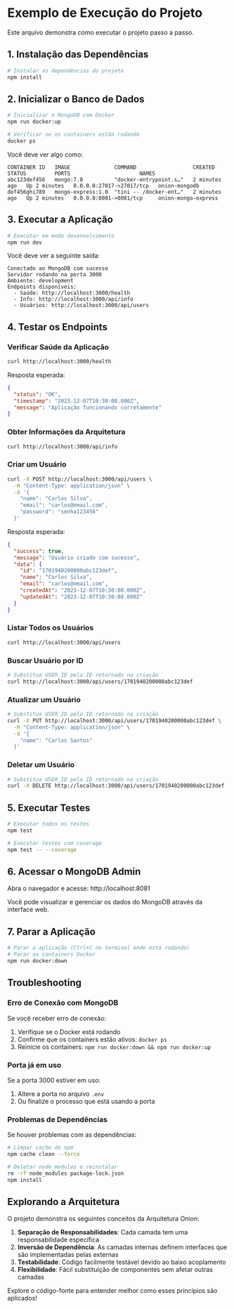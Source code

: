 # Exemplo de Execução do Projeto

Este arquivo demonstra como executar o projeto passo a passo.

## 1. Instalação das Dependências

```bash
# Instalar as dependências do projeto
npm install
```

## 2. Inicializar o Banco de Dados

```bash
# Inicializar o MongoDB com Docker
npm run docker:up

# Verificar se os containers estão rodando
docker ps
```

Você deve ver algo como:
```
CONTAINER ID   IMAGE              COMMAND                  CREATED         STATUS         PORTS                      NAMES
abc123def456   mongo:7.0          "docker-entrypoint.s…"   2 minutes ago   Up 2 minutes   0.0.0.0:27017->27017/tcp   onion-mongodb
def456ghi789   mongo-express:1.0  "tini -- /docker-ent…"   2 minutes ago   Up 2 minutes   0.0.0.0:8081->8081/tcp     onion-mongo-express
```

## 3. Executar a Aplicação

```bash
# Executar em modo desenvolvimento
npm run dev
```

Você deve ver a seguinte saída:
```
Conectado ao MongoDB com sucesso
Servidor rodando na porta 3000
Ambiente: development
Endpoints disponíveis:
  - Saúde: http://localhost:3000/health
  - Info: http://localhost:3000/api/info
  - Usuários: http://localhost:3000/api/users
```

## 4. Testar os Endpoints

### Verificar Saúde da Aplicação
```bash
curl http://localhost:3000/health
```

Resposta esperada:
```json
{
  "status": "OK",
  "timestamp": "2023-12-07T10:30:00.000Z",
  "message": "Aplicação funcionando corretamente"
}
```

### Obter Informações da Arquitetura
```bash
curl http://localhost:3000/api/info
```

### Criar um Usuário
```bash
curl -X POST http://localhost:3000/api/users \
  -H "Content-Type: application/json" \
  -d '{
    "name": "Carlos Silva",
    "email": "carlos@email.com",
    "password": "senha123456"
  }'
```

Resposta esperada:
```json
{
  "success": true,
  "message": "Usuário criado com sucesso",
  "data": {
    "id": "1701940200000abc123def",
    "name": "Carlos Silva",
    "email": "carlos@email.com",
    "createdAt": "2023-12-07T10:30:00.000Z",
    "updatedAt": "2023-12-07T10:30:00.000Z"
  }
}
```

### Listar Todos os Usuários
```bash
curl http://localhost:3000/api/users
```

### Buscar Usuário por ID
```bash
# Substitua USER_ID pelo ID retornado na criação
curl http://localhost:3000/api/users/1701940200000abc123def
```

### Atualizar um Usuário
```bash
# Substitua USER_ID pelo ID retornado na criação
curl -X PUT http://localhost:3000/api/users/1701940200000abc123def \
  -H "Content-Type: application/json" \
  -d '{
    "name": "Carlos Santos"
  }'
```

### Deletar um Usuário
```bash
# Substitua USER_ID pelo ID retornado na criação
curl -X DELETE http://localhost:3000/api/users/1701940200000abc123def
```

## 5. Executar Testes

```bash
# Executar todos os testes
npm test

# Executar testes com coverage
npm test -- --coverage
```

## 6. Acessar o MongoDB Admin

Abra o navegador e acesse: http://localhost:8081

Você pode visualizar e gerenciar os dados do MongoDB através da interface web.

## 7. Parar a Aplicação

```bash
# Parar a aplicação (Ctrl+C no terminal onde está rodando)
# Parar os containers Docker
npm run docker:down
```

## Troubleshooting

### Erro de Conexão com MongoDB
Se você receber erro de conexão:
1. Verifique se o Docker está rodando
2. Confirme que os containers estão ativos: `docker ps`
3. Reinicie os containers: `npm run docker:down && npm run docker:up`

### Porta já em uso
Se a porta 3000 estiver em uso:
1. Altere a porta no arquivo `.env`
2. Ou finalize o processo que está usando a porta

### Problemas de Dependências
Se houver problemas com as dependências:
```bash
# Limpar cache do npm
npm cache clean --force

# Deletar node_modules e reinstalar
rm -rf node_modules package-lock.json
npm install
```

## Explorando a Arquitetura

O projeto demonstra os seguintes conceitos da Arquitetura Onion:

1. **Separação de Responsabilidades**: Cada camada tem uma responsabilidade específica
2. **Inversão de Dependência**: As camadas internas definem interfaces que são implementadas pelas externas
3. **Testabilidade**: Código facilmente testável devido ao baixo acoplamento
4. **Flexibilidade**: Fácil substituição de componentes sem afetar outras camadas

Explore o código-fonte para entender melhor como esses princípios são aplicados! 